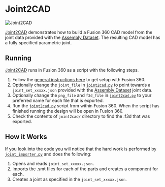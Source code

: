 # Joint2CAD

![Joint2CAD](https://i.gyazo.com/d6dfaf36990a4014b5860456abab3494.gif)

[Joint2CAD](joint2cad.py) demonstrates how to build a Fusion 360 CAD model from the joint data provided with the [Assembly Dataset](../../docs/assembly_joint.md). The resulting CAD model has a fully specified parametric joint.


## Running
[Joint2CAD](joint2cad.py) runs in Fusion 360 as a script with the following steps.
1. Follow the [general instructions here](../) to get setup with Fusion 360.
2. Optionally change the `joint_file` in [`joint2cad.py`](joint2cad.py) to point towards a `joint_set_xxxxx.json` provided with the  [Assembly Dataset](../../docs/assembly.md) joint data.
3. Optionally change the `png_file` and `f3d_file` in [`joint2cad.py`](joint2cad.py) to your preferred name for each file that is exported.
4. Run the [`joint2cad.py`](joint2cad.py) script from within Fusion 360. When the script has finished running the design will be open in Fusion 360.
5. Check the contents of `joint2cad/` directory to find the .f3d that was exported.

## How it Works
If you look into the code you will notice that the hard work is performed by [`joint_importer.py`](../common/joint_importer.py) and does the following:
1. Opens and reads `joint_set_xxxxx.json`.
2. Imports the .smt files for each of the parts and creates a component for each.
3. Creates a joint as specified in the `joint_set_xxxxx.json`.

